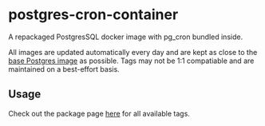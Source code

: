 # postgres-cron-container

A repackaged PostgresSQL docker image with pg_cron bundled inside.

All images are updated automatically every day and are kept as close to the [base Postgres image](https://hub.docker.com/_/postgres) as possible. Tags may not be 1:1 compatiable and are maintained on a best-effort basis.

## Usage

Check out the package page [here](https://github.com/Blooym/postgres-cron-container/pkgs/container/postgres-cron-container) for all available tags.
